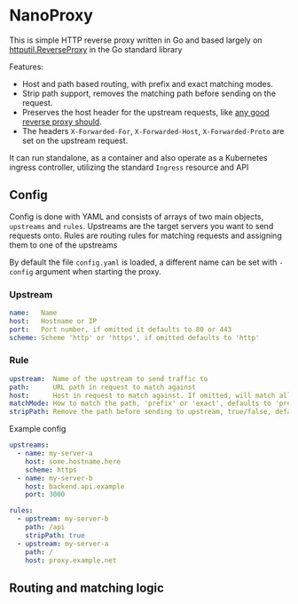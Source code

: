 # NanoProxy

This is simple HTTP reverse proxy written in Go and based largely on [httputil.ReverseProxy](https://pkg.go.dev/net/http/httputil#ReverseProxy) in the Go standard library

Features:
- Host and path based routing, with prefix and exact matching modes.
- Strip path support, removes the matching path before sending on the request.
- Preserves the host header for the upstream requests, like [any good reverse proxy should](https://learn.microsoft.com/en-us/azure/architecture/best-practices/host-name-preservation).
- The headers `X-Forwarded-For`, `X-Forwarded-Host`, `X-Forwarded-Proto` are set on the upstream request.

It can run standalone, as a container and also operate as a Kubernetes ingress controller, utilizing the standard `Ingress` resource and API

## Config

Config is done with YAML and consists of arrays of two main objects, `upstreams` and `rules`. Upstreams are the target servers you want to send requests onto. 
Rules are routing rules for matching requests and assigning them to one of the upstreams

By default the file `config.yaml` is loaded, a different name can be set with `-config` argument when starting the proxy.

### Upstream
```yaml
name:   Name
host:   Hostname or IP
port:   Port number, if omitted it defaults to 80 or 443
scheme: Scheme 'http' or 'https', if omitted defaults to 'http'
```

### Rule
```yaml
upstream:  Name of the upstream to send traffic to
path:      URL path in request to match against
host:      Host in request to match against. If omitted, will match all hosts
matchMode: How to match the path, 'prefix' or 'exact', defaults to 'prefix'
stripPath: Remove the path before sending to upstream, true/false, defaults to false
```

Example config

```yaml
upstreams:
  - name: my-server-a
    host: some.hostname.here
    scheme: https
  - name: my-server-b
    host: backend.api.example
    port: 3000

rules:
  - upstream: my-server-b
    path: /api
    stripPath: true
  - upstream: my-server-a
    path: /
    host: proxy.example.net
```

## Routing and matching logic